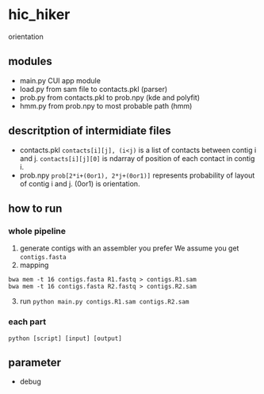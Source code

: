 # hic_hiker
orientation

## modules
- main.py
    CUI app module
- load.py
    from sam file to contacts.pkl (parser)
- prob.py
    from contacts.pkl to prob.npy (kde and polyfit)
- hmm.py
    from prob.npy to most probable path (hmm)

## descritption of intermidiate files
- contacts.pkl
    `contacts[i][j], (i<j)` is a list of contacts between contig i and j. `contacts[i][j][0]` is ndarray of position of each contact in contig i.
- prob.npy
    `prob[2*i+(0or1), 2*j+(0or1)]` represents probability of layout of contig i and j. (0or1) is orientation.

## how to run
### whole pipeline
1. generate contigs with an assembler you prefer
    We assume you get `contigs.fasta`
2. mapping
```
bwa mem -t 16 contigs.fasta R1.fastq > contigs.R1.sam
bwa mem -t 16 contigs.fasta R2.fastq > contigs.R2.sam
```
3. run
`python main.py contigs.R1.sam contigs.R2.sam`

### each part
`python [script] [input] [output]`


## parameter
- debug
